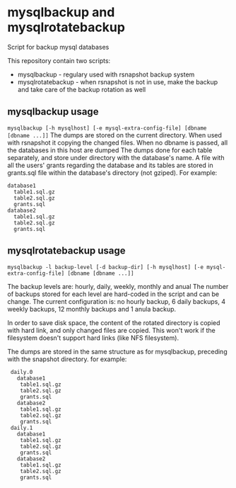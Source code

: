 # mysqlbackup and mysqlrotatebackup
Script for backup mysql databases

This repository contain two scripts:
* mysqlbackup - regulary used with rsnapshot backup system
* mysqlrotatebackup - when rsnapshot is not in use, make the backup and take care of the backup rotation as well
## mysqlbackup usage
`mysqlbackup [-h mysqlhost] [-e mysql-extra-config-file] [dbname [dbname ...]]`
The dumps are stored on the current directory. When used with rsnapshot it copying the changed files.
When no dbname is passed, all the databases in this host are dumped
The dumps done for each table separately, and store under directory with the database's name.
A file with all the users' grants regarding the database and its tables are stored in grants.sql file within the database's directory (not gziped). For example:
```
database1
  table1.sql.gz
  table2.sql.gz
  grants.sql
database2
  table1.sql.gz
  table2.sql.gz
  grants.sql
```
## mysqlrotatebackup usage
`mysqlbackup -l backup-level [-d backup-dir] [-h mysqlhost] [-e mysql-extra-config-file] [dbname [dbname ...]]`

The backup levels are: hourly, daily, weekly, monthly and anual
The number of backups stored for each level are hard-coded in the script and can be change. The current configuration is:
no hourly backup, 6 daily backups, 4 weekly backups, 12 monthly backups and 1 anula backup.

In order to save disk space, the content of the rotated directory is copied with hard link, and only changed files are copied. This won't work if the filesystem doesn't support hard links (like NFS filesystem).

The dumps are stored in the same structure as for mysqlbackup, preceding with the snapshot directory. for example:
```
 daily.0
   database1
    table1.sql.gz
    table2.sql.gz
    grants.sql
   database2
    table1.sql.gz
    table2.sql.gz
    grants.sql
 daily.1
   database1
    table1.sql.gz
    table2.sql.gz
    grants.sql
   database2
    table1.sql.gz
    table2.sql.gz
    grants.sql
```
